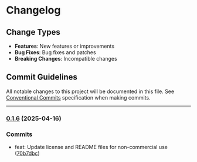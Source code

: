 # Changelog

## Change Types

- **Features**: New features or improvements
- **Bug Fixes**: Bug fixes and patches
- **Breaking Changes**: Incompatible changes

## Commit Guidelines

All notable changes to this project will be documented in this file. See [Conventional Commits](https://www.conventionalcommits.org/) specification when making commits.

---
### [0.1.6](https://github.com/sichang824/pphoto/compare/0.1.5...0.1.6) (2025-04-16)

### Commits

* feat: Update license and README files for non-commercial use ([70b7dbc](https://github.com/sichang824/pphoto/commit/70b7dbc767cbb402fa69aaa819b54dcb66978240))

